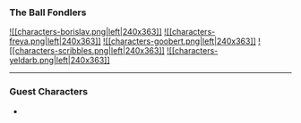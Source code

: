 ### The Ball Fondlers

<a href="World/Characters/Player Characters/Borislav.md">![[characters-borislav.png|left|240x363]]</a>
<a href="World/Characters/Player Characters/Freya.md">![[characters-freya.png|left|240x363]]</a>
<a href="World/Characters/Player Characters/Goobert.md">![[characters-goobert.png|left|240x363]]</a>
<a href="World/Characters/Player Characters/Scribbles.md">![[characters-scribbles.png|left|240x363]]</a>
<a href="World/Characters/Player Characters/Yeldarb.md">![[characters-yeldarb.png|left|240x363]]</a>

------------------

### Guest Characters
- 